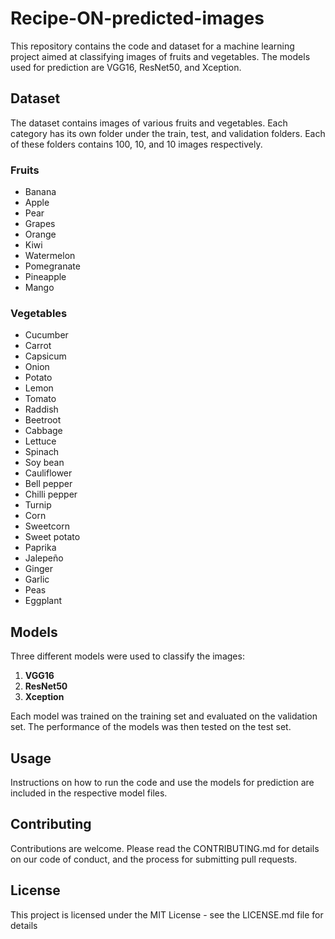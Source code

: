 # Recipe-ON-predicted-images

This repository contains the code and dataset for a machine learning project aimed at classifying images of fruits and vegetables. The models used for prediction are VGG16, ResNet50, and Xception.

## Dataset

The dataset contains images of various fruits and vegetables. Each category has its own folder under the train, test, and validation folders. Each of these folders contains 100, 10, and 10 images respectively.

### Fruits
- Banana
- Apple
- Pear
- Grapes
- Orange
- Kiwi
- Watermelon
- Pomegranate
- Pineapple
- Mango

### Vegetables
- Cucumber
- Carrot
- Capsicum
- Onion
- Potato
- Lemon
- Tomato
- Raddish
- Beetroot
- Cabbage
- Lettuce
- Spinach
- Soy bean
- Cauliflower
- Bell pepper
- Chilli pepper
- Turnip
- Corn
- Sweetcorn
- Sweet potato
- Paprika
- Jalepeño
- Ginger
- Garlic
- Peas
- Eggplant

## Models

Three different models were used to classify the images:

1. **VGG16**
2. **ResNet50**
3. **Xception**

Each model was trained on the training set and evaluated on the validation set. The performance of the models was then tested on the test set.

## Usage

Instructions on how to run the code and use the models for prediction are included in the respective model files.

## Contributing

Contributions are welcome. Please read the CONTRIBUTING.md for details on our code of conduct, and the process for submitting pull requests.

## License

This project is licensed under the MIT License - see the LICENSE.md file for details
